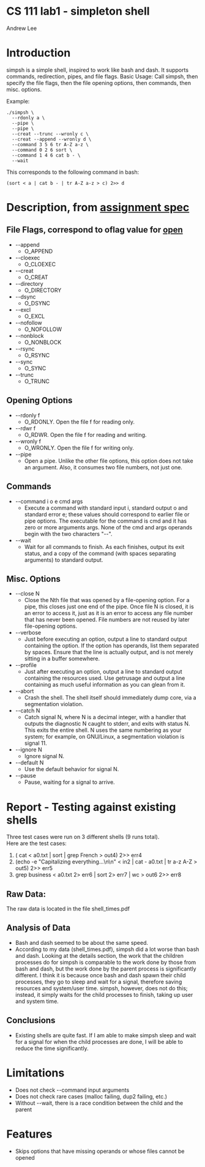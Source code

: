 # CS 111 lab1 - simpleton shell
Andrew Lee

# Introduction
simpsh is a simple shell, inspired to work like bash and dash. It supports commands, redirection, pipes, and file flags.
Basic Usage: Call simpsh, then specify the file flags, then the file opening options, then commands, then misc. options.

Example:
```
./simpsh \
  --rdonly a \
  --pipe \
  --pipe \
  --creat --trunc --wronly c \
  --creat --append --wronly d \
  --command 3 5 6 tr A-Z a-z \
  --command 0 2 6 sort \
  --command 1 4 6 cat b - \
  --wait
```
This corresponds to the following command in bash:
```
(sort < a | cat b - | tr A-Z a-z > c) 2>> d

```

# Description, from [assignment spec](http://web.cs.ucla.edu/classes/winter17/cs111/assign/lab1.html)
## File Flags, correspond to oflag value for [open](http://pubs.opengroup.org/onlinepubs/9699919799/functions/open.html)  
* --append 
  - O_APPEND  
* --cloexec
  - O_CLOEXEC  
* --creat
  - O_CREAT  
* --directory
  - O_DIRECTORY  
* --dsync
  - O_DSYNC  
* --excl
  - O_EXCL  
* --nofollow
  - O_NOFOLLOW  
* --nonblock
  - O_NONBLOCK  
* --rsync
  - O_RSYNC  
* --sync
  - O_SYNC  
* --trunc
  - O_TRUNC  

## Opening Options
* --rdonly f  
  - O_RDONLY. Open the file f for reading only.
* --rdwr f  
  - O_RDWR. Open the file f for reading and writing.
* --wronly f  
  - O_WRONLY. Open the file f for writing only.
* --pipe  
  - Open a pipe. Unlike the other file options, this option does not take an argument. Also, it consumes two file numbers, not just one.

## Commands
* --command i o e cmd args
  - Execute a command with standard input i, standard output o and standard error e; these values should correspond to earlier file or pipe options. The executable for the command is cmd and it has zero or more arguments args. None of the cmd and args operands begin with the two characters "--".
* --wait
  - Wait for all commands to finish. As each finishes, output its exit status, and a copy of the command (with spaces separating arguments) to standard output.

## Misc. Options
* --close N
  - Close the Nth file that was opened by a file-opening option. For a pipe, this closes just one end of the pipe. Once file N is closed, it is an error to access it, just as it is an error to access any file number that has never been opened. File numbers are not reused by later file-opening options.
* --verbose
  - Just before executing an option, output a line to standard output containing the option. If the option has operands, list them separated by spaces. Ensure that the line is actually output, and is not merely sitting in a buffer somewhere.
* --profile
  - Just after executing an option, output a line to standard output containing the resources used. Use getrusage and output a line containing as much useful information as you can glean from it.
* --abort
  - Crash the shell. The shell itself should immediately dump core, via a segmentation violation.
* --catch N
  - Catch signal N, where N is a decimal integer, with a handler that outputs the diagnostic N caught to stderr, and exits with status N. This exits the entire shell. N uses the same numbering as your system; for example, on GNU/Linux, a segmentation violation is signal 11.
* --ignore N
  - Ignore signal N.
* --default N
  - Use the default behavior for signal N.
* --pause
  - Pause, waiting for a signal to arrive.



# Report - Testing against existing shells

Three test cases were run on 3 different shells (9 runs total).  
Here are the test cases:  
1. ( cat < a0.txt | sort | grep French > out4) 2>> err4
2. (echo -e "Capitalizing everything...\n\n" < in2 | cat - a0.txt | tr a-z A-Z > out5) 2>> err5
3. grep business < a0.txt 2> err6 | sort 2> err7 | wc > out6 2>> err8 

## Raw Data:
The raw data is located in the file shell_times.pdf

## Analysis of Data
* Bash and dash seemed to be about the same speed.  
* According to my data (shell_times.pdf), simpsh did a lot worse than bash and dash. Looking at the details section, the work that the children processes do for simpsh is comparable to the work done by those from bash and dash, but the work done by the parent process is significantly different. I think it is because once bash and dash spawn their child processes, they go to sleep and wait for a signal, therefore saving resources and system/user time. simpsh, however, does not do this; instead, it simply waits for the child processes to finish, taking up user and system time.

## Conclusions
* Existing shells are quite fast. If I am able to make simpsh sleep and wait for a signal for when the child processes are done, I will be able to reduce the time significantly.

# Limitations
* Does not check --command input arguments
* Does not check rare cases (malloc failing, dup2 failing, etc.)
* Without --wait, there is a race condition between the child and the parent

# Features
* Skips options that have missing operands or whose files cannot be opened
